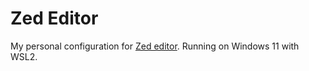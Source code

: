 # Zed Editor
My personal configuration for [Zed editor](https://github.com/zed-industries/zed). 
Running on Windows 11 with WSL2.
